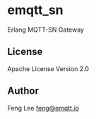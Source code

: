 
emqtt_sn
========

Erlang MQTT-SN Gateway

License
-------

Apache License Version 2.0

Author
------

Feng Lee <feng@emqtt.io>

